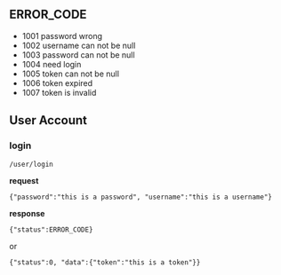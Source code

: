 ## ERROR_CODE

* 1001 password wrong
* 1002 username can not be null
* 1003 password can not be null
* 1004 need login
* 1005 token can not be null
* 1006 token expired
* 1007 token is invalid



## User Account


### login

`/user/login`

**request**

`{"password":"this is a password", "username":"this is a username"}`

**response** 

```{"status":ERROR_CODE}``` 

or 

```{"status":0, "data":{"token":"this is a token"}}```
